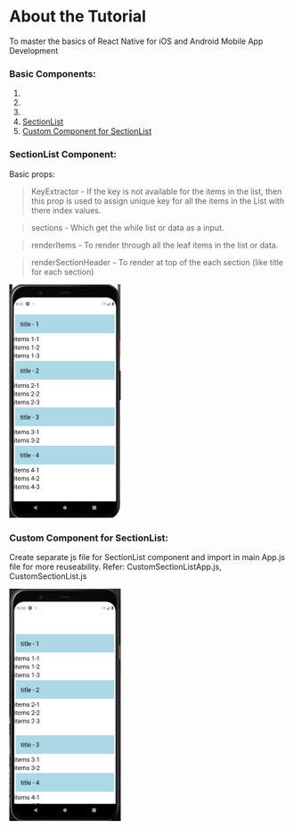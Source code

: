 # About the Tutorial
To master the basics of React Native for iOS and Android Mobile App Development

### Basic Components:
1.
2.
3.
4. [SectionList](https://github.com/Barath2803/ReactNativeBasicTutorial/edit/main/README.md#sectionlist-component)
5. [Custom Component for SectionList](https://github.com/Barath2803/ReactNativeBasicTutorial/edit/main/README.md#custom-component-for-sectionlist)

### SectionList Component:

Basic props:
> KeyExtractor - If the key is not available for the items in the list, then this prop is used to assign unique key for all the items in the List with there index values.

> sections - Which get the while list or data as a input.

> renderItems - To render through all the leaf items in the list or data.

> renderSectionHeader - To render at top of the each section (like title for each section)

<img src="SectionList.png" width="200" />


### Custom Component for SectionList:

Create separate js file for SectionList component and import in main App.js file for more reuseability.
Refer: CustomSectionListApp.js, CustomSectionList.js

<img src="CustomSectionList.png" width="200" />
